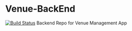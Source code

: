 # Venue-BackEnd
[![Build Status](https://travis-ci.com/timzprof/Venue-BackEnd.svg?branch=master)](https://travis-ci.com/timzprof/Venue-BackEnd)
Backend Repo for Venue Management App

